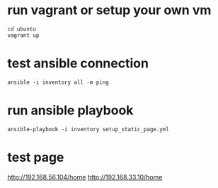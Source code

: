 # run vagrant or setup your own vm
```
cd ubuntu
vagrant up
```

# test ansible connection
`ansible -i inventory all -m ping`

# run ansible playbook
`ansible-playbook -i inventory setup_static_page.yml`

# test page
http://192.168.56.104/home
http://192.168.33.10/home